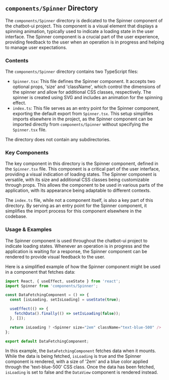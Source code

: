 
## `components/Spinner` Directory

The `components/Spinner` directory is dedicated to the Spinner component of the chatbot-ui project. This component is a visual element that displays a spinning animation, typically used to indicate a loading state in the user interface. The Spinner component is a crucial part of the user experience, providing feedback to the user when an operation is in progress and helping to manage user expectations.

### Contents

The `components/Spinner` directory contains two TypeScript files:

- `Spinner.tsx`: This file defines the Spinner component. It accepts two optional props, 'size' and 'className', which control the dimensions of the spinner and allow for additional CSS classes, respectively. The spinner is created using SVG and includes an animation for the spinning effect.
- `index.ts`: This file serves as an entry point for the Spinner component, exporting the default export from `Spinner.tsx`. This setup simplifies imports elsewhere in the project, as the Spinner component can be imported directly from `components/Spinner` without specifying the `Spinner.tsx` file.

The directory does not contain any subdirectories.

### Key Components

The key component in this directory is the Spinner component, defined in the `Spinner.tsx` file. This component is a critical part of the user interface, providing a visual indication of loading states. The Spinner component is versatile, with its size and additional CSS classes being customizable through props. This allows the component to be used in various parts of the application, with its appearance being adaptable to different contexts.

The `index.ts` file, while not a component itself, is also a key part of this directory. By serving as an entry point for the Spinner component, it simplifies the import process for this component elsewhere in the codebase.

### Usage & Examples

The Spinner component is used throughout the chatbot-ui project to indicate loading states. Whenever an operation is in progress and the application is waiting for a response, the Spinner component can be rendered to provide visual feedback to the user.

Here is a simplified example of how the Spinner component might be used in a component that fetches data:

```typescript
import React, { useEffect, useState } from 'react';
import Spinner from 'components/Spinner';

const DataFetchingComponent = () => {
  const [isLoading, setIsLoading] = useState(true);

  useEffect(() => {
    fetchData().finally(() => setIsLoading(false));
  }, []);

  return isLoading ? <Spinner size="2em" className="text-blue-500" /> : <DataView />;
};

export default DataFetchingComponent;
```

In this example, the `DataFetchingComponent` fetches data when it mounts. While the data is being fetched, `isLoading` is true and the Spinner component is rendered, with a size of '2em' and a blue color applied through the 'text-blue-500' CSS class. Once the data has been fetched, `isLoading` is set to false and the `DataView` component is rendered instead.
